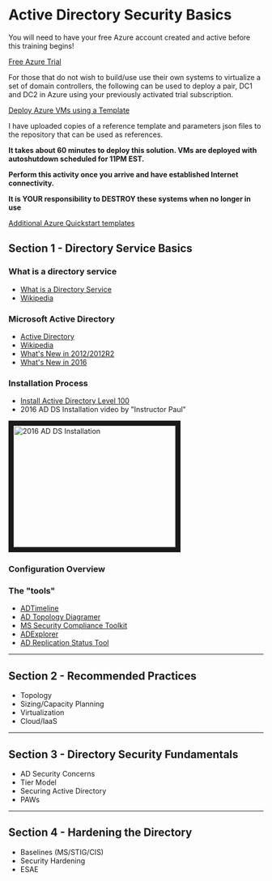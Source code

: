 
# Active Directory Security Basics

You will need to have your free Azure account created and active before this training begins! 

[Free Azure Trial](https://azure.microsoft.com/free/)

For those that do not wish to build/use use their own systems to virtualize a set of domain controllers, the following can be used to deploy a pair, DC1 and DC2 in Azure using your previously activated trial subscription.

[Deploy Azure VMs using a Template](https://docs.microsoft.com/en-us/azure/virtual-machines/windows/ps-template)

I have uploaded copies of a reference template and parameters json files to the repository that can be used as references.

**It takes about 60 minutes to deploy this solution. VMs are deployed with autoshutdown scheduled for 11PM EST.**

**Perform this activity once you arrive and have established Internet connectivity.**

**It is YOUR responsibility to DESTROY these systems when no longer in use**

[Additional Azure Quickstart templates](https://github.com/Azure/azure-quickstart-templates)



## Section 1 - Directory Service Basics
### What is a directory service

- [What is a Directory Service](https://www.dummies.com/programming/networking/defining-terms-what-is-a-directory-service/)
- [Wikipedia](https://en.wikipedia.org/wiki/Directory_service)

### Microsoft Active Directory
- [Active Directory](https://docs.microsoft.com/en-us/windows/desktop/ad/active-directory-domain-services)
- [Wikipedia](https://en.wikipedia.org/wiki/Active_Directory)
- [What's New in 2012/2012R2](https://docs.microsoft.com/en-us/previous-versions/windows/it-pro/windows-server-2012-R2-and-2012/hh831477(v=ws.11))
- [What's New in 2016](https://docs.microsoft.com/en-us/windows-server/identity/whats-new-active-directory-domain-services)

### Installation Process
- [Install Active Directory Level 100](https://docs.microsoft.com/en-us/windows-server/identity/ad-ds/deploy/install-active-directory-domain-services--level-100-)
- 2016 AD DS Installation video by "Instructor Paul"

<a href="http://www.youtube.com/watch?feature=player_embedded&v=Vo5WAoukDnE
" target="_blank"><img src="http://img.youtube.com/vi/Vo5WAoukDnE/0.jpg" 
alt="2016 AD DS Installation" width="320" height="240" border="10" /></a>

### Configuration Overview

### The "tools"
- [ADTimeline](https://github.com/ANSSI-FR/ADTimeline)
- [AD Topology Diagramer](https://www.microsoft.com/en-us/download/details.aspx?id=13380)
- [MS Security Compliance Toolkit](https://www.microsoft.com/en-us/download/details.aspx?id=55319)
- [ADExplorer](https://docs.microsoft.com/en-us/sysinternals/downloads/adexplorer)
- [AD Replication Status Tool](https://www.microsoft.com/en-us/download/details.aspx?id=30005)



****

## Section 2 - Recommended Practices
* Topology
* Sizing/Capacity Planning
* Virtualization
* Cloud/IaaS

****

## Section 3 - Directory Security Fundamentals
* AD Security Concerns
* Tier Model
* Securing Active Directory
* PAWs

****

## Section 4 - Hardening the Directory
* Baselines (MS/STIG/CIS)
* Security Hardening
* ESAE
